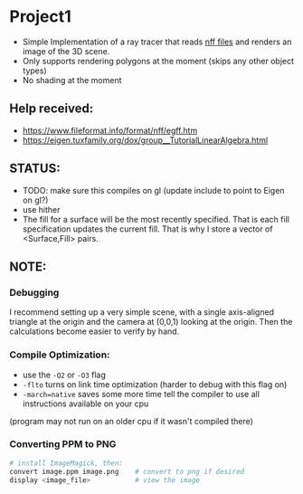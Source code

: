 # Project1
* Simple Implementation of a ray tracer that reads [nff files](https://www.fileformat.info/format/nff/egff.htm)
and renders an image of the 3D scene.
* Only supports rendering polygons at the moment (skips any other object types)
* No shading at the moment

## Help received:
* https://www.fileformat.info/format/nff/egff.htm
* https://eigen.tuxfamily.org/dox/group__TutorialLinearAlgebra.html

## STATUS:
* TODO: make sure this compiles on gl (update include to point to Eigen on gl?)
* use hither
* The fill for a surface will be the most recently specified.  That is each fill specification updates the current fill.  That is why I store a vector of <Surface,Fill> pairs.

## NOTE:
### Debugging
I recommend setting up a very simple scene, with a single axis-aligned triangle
at the origin and the camera at (0,0,1) looking at the origin. Then the
calculations become easier to verify by hand. 

### Compile Optimization:
* use the ````-O2```` or ````-O3```` flag
* ````-flto```` turns on link time optimization (harder to debug with this flag on)
* ````-march=native```` saves some more time
tell the compiler to use all instructions available on your cpu

(program may not run on an older cpu if it wasn't compiled there)


### Converting PPM to PNG
````bash
# install ImageMagick, then:
convert image.ppm image.png    # convert to png if desired
display <image_file>           # view the image
````
